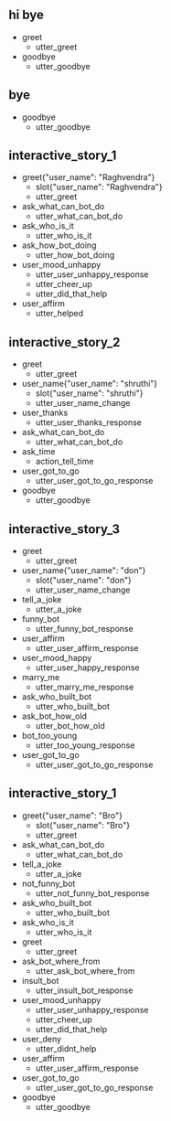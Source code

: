 ## hi bye
* greet
    - utter_greet
* goodbye
    - utter_goodbye

## bye
* goodbye
    - utter_goodbye


## interactive_story_1
* greet{"user_name": "Raghvendra"}
    - slot{"user_name": "Raghvendra"}
    - utter_greet
* ask_what_can_bot_do
    - utter_what_can_bot_do
* ask_who_is_it
    - utter_who_is_it
* ask_how_bot_doing
    - utter_how_bot_doing
* user_mood_unhappy
    - utter_user_unhappy_response
    - utter_cheer_up
    - utter_did_that_help
* user_affirm
    - utter_helped

## interactive_story_2
* greet
    - utter_greet
* user_name{"user_name": "shruthi"}
    - slot{"user_name": "shruthi"}
    - utter_user_name_change
* user_thanks
    - utter_user_thanks_response
* ask_what_can_bot_do
    - utter_what_can_bot_do
* ask_time
    - action_tell_time
* user_got_to_go
    - utter_user_got_to_go_response
* goodbye
    - utter_goodbye

## interactive_story_3
* greet
    - utter_greet
* user_name{"user_name": "don"}
    - slot{"user_name": "don"}
    - utter_user_name_change
* tell_a_joke
    - utter_a_joke
* funny_bot
    - utter_funny_bot_response
* user_affirm
    - utter_user_affirm_response
* user_mood_happy
    - utter_user_happy_response
* marry_me
    - utter_marry_me_response
* ask_who_built_bot
    - utter_who_built_bot
* ask_bot_how_old
    - utter_bot_how_old
* bot_too_young
    - utter_too_young_response
* user_got_to_go
    - utter_user_got_to_go_response

## interactive_story_1
* greet{"user_name": "Bro"}
    - slot{"user_name": "Bro"}
    - utter_greet
* ask_what_can_bot_do
    - utter_what_can_bot_do
* tell_a_joke
    - utter_a_joke
* not_funny_bot
    - utter_not_funny_bot_response
* ask_who_built_bot
    - utter_who_built_bot
* ask_who_is_it
    - utter_who_is_it
* greet
    - utter_greet
* ask_bot_where_from
    - utter_ask_bot_where_from
* insult_bot
    - utter_insult_bot_response
* user_mood_unhappy
    - utter_user_unhappy_response
    - utter_cheer_up
    - utter_did_that_help
* user_deny
    - utter_didnt_help
* user_affirm
    - utter_user_affirm_response
* user_got_to_go
    - utter_user_got_to_go_response
* goodbye
    - utter_goodbye
